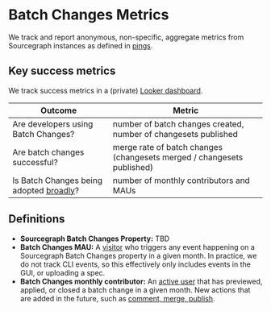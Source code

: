 # Batch Changes Metrics

We track and report anonymous, non-specific, aggregate metrics from Sourcegraph instances as defined in [pings](https://docs.sourcegraph.com/admin/pings).

## Key success metrics

We track success metrics in a (private) [Looker dashboard](https://sourcegraph.looker.com/dashboards-next/174).

| Outcome                                            | Metric                                                                 |
| -------------------------------------------------- | ---------------------------------------------------------------------- |
| Are developers using Batch Changes?                | number of batch changes created, number of changesets published        |
| Are batch changes successful?                      | merge rate of batch changes (changesets merged / changesets published) |
| Is Batch Changes being adopted [broadly](#Vision)? | number of monthly contributors and MAUs                                |

## Definitions

- **Sourcegraph Batch Changes Property:** TBD
- **Batch Changes MAU:** A [visitor](../../../../bizops/user_definitions#visitor) who triggers any event happening on a Sourcegraph Batch Changes property in a given month. In practice, we do not track CLI events, so this effectively only includes events in the GUI, or uploading a spec.
- **Batch Changes monthly contributor:** An [active user](../../../../bizops/user_definitions#active-user) that has previewed, applied, or closed a batch change in a given month. New actions that are added in the future, such as [comment, merge, publish](https://sourcegraph.productboard.com/roadmap/2263724-batch-changes-releases/features/6775792/portal).

